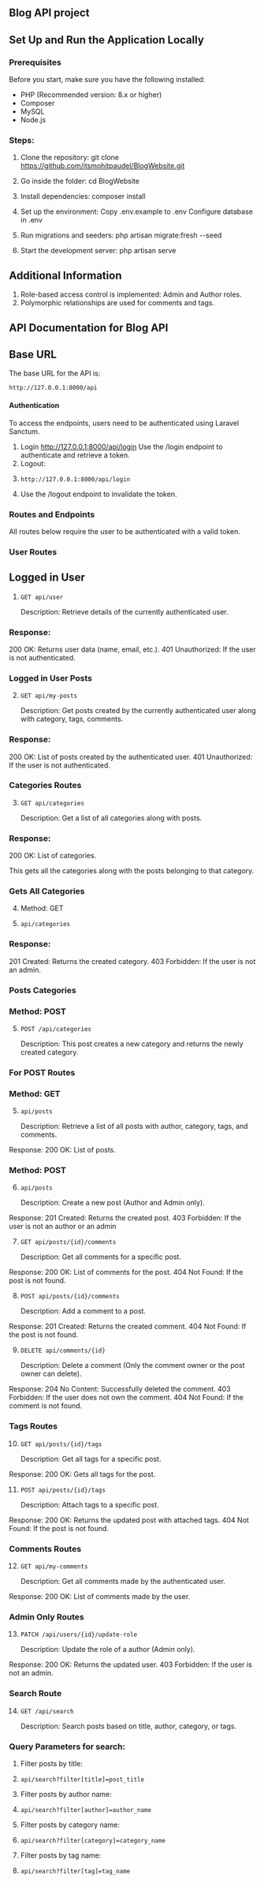 ## Blog API project

## Set Up and Run the Application Locally

### Prerequisites
Before you start, make sure you have the following installed:
- PHP (Recommended version: 8.x or higher)
- Composer
- MySQL
- Node.js

### Steps:
1. Clone the repository:
   git clone https://github.com/itsmohitpaudel/BlogWebsite.git

2. Go inside the folder:
   cd BlogWebsite

3. Install dependencies:
   composer install

4. Set up the environment:
   Copy .env.example to .env
   Configure database in .env

5. Run migrations and seeders:
    php artisan migrate:fresh --seed

7. Start the development server:
   php artisan serve

## Additional Information
1. Role-based access control is implemented: Admin and Author roles.
2. Polymorphic relationships are used for comments and tags.


## API Documentation for Blog API

## Base URL

The base URL for the API is:

    http://127.0.0.1:8000/api

#### Authentication
To access the endpoints, users need to be authenticated using Laravel Sanctum.

1. Login
   http://127.0.0.1:8000/api/login
   Use the /login endpoint to authenticate and retrieve a token.
3. Logout:
4.     http://127.0.0.1:8000/api/login
5. Use the /logout endpoint to invalidate the token.

### Routes and Endpoints
All routes below require the user to be authenticated with a valid token.

### User Routes

## Logged in User
1.     GET api/user
   Description: Retrieve details of the currently authenticated user.

### Response:
200 OK: Returns user data (name, email, etc.).
401 Unauthorized: If the user is not authenticated.

### Logged in User Posts
2.     GET api/my-posts
   Description: Get posts created by the currently authenticated user along with category, tags, comments.

### Response:
200 OK: List of posts created by the authenticated user.
401 Unauthorized: If the user is not authenticated.

### Categories Routes
3.     GET api/categories
   Description: Get a list of all categories along with posts.

### Response:
200 OK: List of categories.

This gets all the categories along with the posts belonging to that category.

### Gets All Categories
4. Method: GET
5.     api/categories

### Response:
201 Created: Returns the created category.
403 Forbidden: If the user is not an admin.

### Posts Categories
### Method: POST
5.     POST /api/categories
   Description: This post creates a new category and returns the newly created category.

### For POST Routes
### Method: GET
5.     api/posts
   Description: Retrieve a list of all posts with author, category, tags, and comments.

Response:
200 OK: List of posts.

### Method: POST
6.     api/posts
   Description: Create a new post (Author and Admin only).

Response:
201 Created: Returns the created post.
403 Forbidden: If the user is not an author or an admin

7.     GET api/posts/{id}/comments
   Description: Get all comments for a specific post.

Response:
200 OK: List of comments for the post.
404 Not Found: If the post is not found.

8.     POST api/posts/{id}/comments
   Description: Add a comment to a post.

Response:
201 Created: Returns the created comment.
404 Not Found: If the post is not found.

9.     DELETE api/comments/{id}
    Description: Delete a comment (Only the comment owner or the post owner can delete).

Response:
204 No Content: Successfully deleted the comment.
403 Forbidden: If the user does not own the comment.
404 Not Found: If the comment is not found.

### Tags Routes
10.     GET api/posts/{id}/tags
    Description: Get all tags for a specific post.

Response:
200 OK: Gets all tags for the post.

11.     POST api/posts/{id}/tags
    Description: Attach tags to a specific post.

Response:
200 OK: Returns the updated post with attached tags.
404 Not Found: If the post is not found.

### Comments Routes
12.     GET api/my-comments
    Description: Get all comments made by the authenticated user.

Response:
200 OK: List of comments made by the user.

### Admin Only Routes
13.     PATCH /api/users/{id}/update-role
    Description: Update the role of a author (Admin only).

Response:
200 OK: Returns the updated user.
403 Forbidden: If the user is not an admin.

### Search Route
14.     GET /api/search
    Description: Search posts based on title, author, category, or tags.

### Query Parameters for search:
1. Filter posts by title:
2.     api/search?filter[title]=post_title
3. Filter posts by author name:
4.     api/search?filter[author]=author_name
5. Filter posts by category name:
6.     api/search?filter[category]=category_name
7. Filter posts by tag name:
8.     api/search?filter[tag]=tag_name


